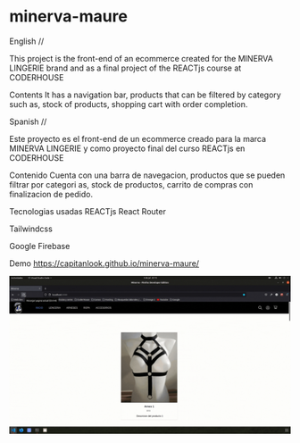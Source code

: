 # minerva-maure
English //

This project is the front-end of an ecommerce created for the MINERVA LINGERIE brand and as a final project of the REACTjs course at CODERHOUSE

Contents
It has a navigation bar, products that can be filtered by category
such as, stock of products, shopping cart with order completion.


Spanish //

Este proyecto es el front-end de un ecommerce creado para la marca MINERVA LINGERIE y como proyecto final del curso REACTjs en CODERHOUSE

Contenido
Cuenta con una barra de navegacion, productos que se pueden filtrar por categori
as, stock de productos, carrito de compras con finalizacion de pedido.

Tecnologias usadas
REACTjs
React Router

Tailwindcss

Google Firebase


Demo
https://capitanlook.github.io/minerva-maure/


![image](https://github.com/CapitanLooK/minerva-maure/blob/main/src/img/screen.gif)
